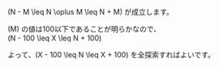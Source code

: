 \(N - M \leq N \oplus M \leq N + M\) が成立します。

\(M\) の値は100以下であることが明らかなので、  
\(N - 100 \leq X \leq N + 100\)

よって、\(X - 100 \leq N \leq X + 100\) を全探索すればよいです。

